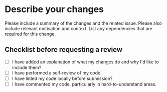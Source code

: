 # Describe your changes

Please include a summary of the changes and the related issue. Please also include relevant motivation and context. List any dependencies that are required for
this change.

## Checklist before requesting a review

- [ ] I have added an explanation of what my changes do and why I'd like to include them?
- [ ] I have performed a self-review of my code.
- [ ] I have linted my code locally before submission?
- [ ] I have commented my code, particularly in hard-to-understand areas.
